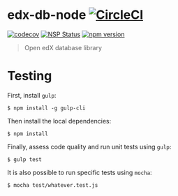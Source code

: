 # edx-db-node [![CircleCI](https://circleci.com/gh/IONISx/edx-db-node.svg?style=svg)](https://circleci.com/gh/IONISx/edx-db-node)

[![codecov](https://codecov.io/gh/IONISx/edx-db-node/branch/master/graph/badge.svg)](https://codecov.io/gh/IONISx/edx-db-node)
[![NSP Status](https://nodesecurity.io/orgs/ionisx/projects/83be9462-ccc1-49a1-99c7-46f6777095c2/badge)](https://nodesecurity.io/orgs/ionisx/projects/83be9462-ccc1-49a1-99c7-46f6777095c2)
[![npm version](https://img.shields.io/npm/v/edx-db.svg)](https://www.npmjs.com/package/edx-db)

> Open edX database library

# Testing

First, install `gulp`:

```shell
$ npm install -g gulp-cli
```

Then install the local dependencies:

```shell
$ npm install
```

Finally, assess code quality and run unit tests using `gulp`:

```shell
$ gulp test
```

It is also possible to run specific tests using `mocha`:

```shell
$ mocha test/whatever.test.js
```
